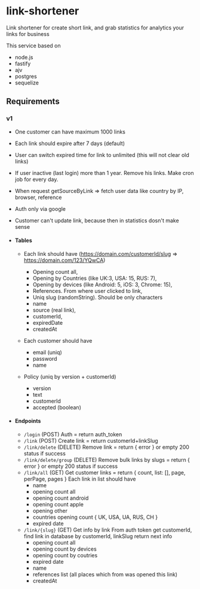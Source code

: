 # link-shortener

Link shortener for create short link, and grab statistics for analytics your links for business

This service based on
- node.js
- fastify
- ajv
- postgres
- sequelize

## Requirements

### v1

- One customer can have maximum 1000 links
- Each link should expire after 7 days (default)
- User can switch expired time for link to unlimited (this will not clear old links)
- If user inactive (last login) more than 1 year. Remove his links. Make cron job for every day.
- When request getSourceByLink => fetch user data like country by IP, browser, reference
- Auth only via google
- Customer can't update link, because then in statistics dosn't make sense 

- #### Tables

    - Each link should have (https://domain.com/customerId/slug => https://domain.com/123/YQwCA)
        - Opening count all,
        - Opening by Countries (like UK:3, USA: 15, RUS: 7),
        - Opening by devices (like Android: 5, iOS: 3, Chrome: 15),
        - References. From where user clicked to link,
        - Uniq slug (randomString). Should be only characters
        - name
        - source (real link),
        - customerId,
        - expiredDate
        - createdAt
    
    - Each customer should have
        - email (uniq)
        - password
        - name
    
    - Policy (uniq by version + customerId)
        - version
        - text
        - customerId
        - accepted (boolean)
        
- #### Endpoints

    - `/login` (POST) Auth = return auth_token
    - `/link`  (POST) Create link = return customerId+linkSlug
    - `/link/delete`  (DELETE) Remove link = return { error } or empty 200 status if success
    - `/link/delete/group`  (DELETE) Remove bulk links by slugs = return { error } or empty 200 status if success
    - `/link/all` (GET) Get customer links = return { count, list: [], page, perPage, pages }
    Each link in list should have
        - name
        - opening count all
        - opening count android
        - opening count apple
        - opening other
        - countries opening count { UK, USA, UA, RUS, CH }
        - expired date
    - `/link/{slug}` (GET) Get info by link
    From auth token get customerId, find link in database by customerId, linkSlug
    return next info
        - opening count all
        - opening count by devices
        - opening count by coutries
        - expired date
        - name
        - references list (all places which from was opened this link)
        - createdAt

